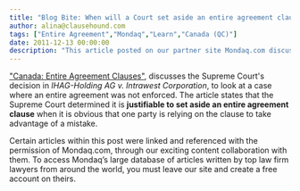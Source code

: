 ```yaml
---
title: "Blog Bite: When will a Court set aside an entire agreement clause to rely on non-binding documents?"
author: alina@clausehound.com
tags: ["Entire Agreement","Mondaq","Learn","Canada (QC)"]
date: 2011-12-13 00:00:00
description: "This article posted on our partner site Mondaq.com discusses the Supreme Court's decision in IHAG-Holding AG v. Intrawest Corporation, to look at a case where an entire agreement was not enforced."
---
```


["Canada: Entire Agreement Clauses"](http://www.mondaq.com/canada/x/157366/Contracts+Deeds/Entire+Agreement+Clauses), discusses the Supreme Court's decision in *IHAG-Holding AG v. Intrawest Corporation*, to look at a case where an entire agreement was not enforced. The article states that the Supreme Court determined it is **justifiable to set aside an entire agreement clause** when it is obvious that one party is relying on the clause to take advantage of a mistake.

Certain articles within this post were linked and referenced with the permission of Mondaq.com, through our exciting content collaboration with them.  To access Mondaq’s large database of articles written by top law firm lawyers from around the world, you must leave our site and create a free account on theirs.
